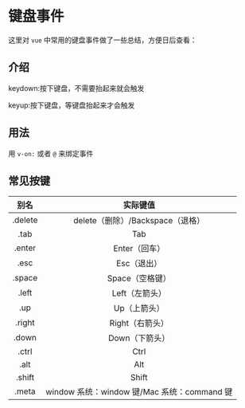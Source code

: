 # 键盘事件

这里对 `vue` 中常用的键盘事件做了一些总结，方便日后查看：

## 介绍

keydown:按下键盘，不需要抬起来就会触发

keyup:按下键盘，等键盘抬起来才会触发

## 用法

用 `v-on:` 或者 `@` 来绑定事件

## 常见按键

|  别名   |                  实际键值                   |
| :-----: | :-----------------------------------------: |
| .delete |      delete（删除）/Backspace（退格）       |
|  .tab   |                     Tab                     |
| .enter  |                Enter（回车）                |
|  .esc   |                 Esc（退出）                 |
| .space  |               Space（空格键）               |
|  .left  |               Left（左箭头）                |
|   .up   |                Up（上箭头）                 |
| .right  |               Right（右箭头）               |
|  .down  |               Down（下箭头）                |
|  .ctrl  |                    Ctrl                     |
|  .alt   |                     Alt                     |
| .shift  |                    Shift                    |
|  .meta  | window 系统：window 键/Mac 系统：command 键 |
